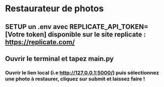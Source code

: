 # Restaurateur de photos

## SETUP un .env avec REPLICATE_API_TOKEN=[Votre token] disponible sur le site replicate : https://replicate.com/

## Ouvrir le terminal et tapez main.py

### Ouvrir le lien local (i.e http://127.0.0.1:5000/) puis sélectionnez une photo à restaurer, cliquez sur submit et laissez faire !